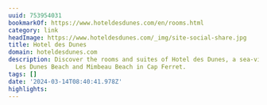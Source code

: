 ```yaml
---
uuid: 753954031
bookmarkOf: https://www.hoteldesdunes.com/en/rooms.html
category: link
headImage: https://www.hoteldesdunes.com/_img/site-social-share.jpg
title: Hotel des Dunes
domain: hoteldesdunes.com
description: Discover the rooms and suites of Hotel des Dunes, a sea-view hotel near
  Les Dunes Beach and Mimbeau Beach in Cap Ferret.
tags: []
date: '2024-03-14T08:40:41.978Z'
highlights: 
---
```



